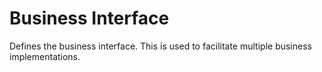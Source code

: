 # Business Interface
Defines the business interface.  This is used to facilitate multiple business implementations.